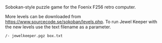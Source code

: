 Sobokan-style puzzle game for the Foenix F256 retro computer.

More levels can be downloaded from https://www.sourcecode.se/sokoban/levels.php.
To run Jewel Keeper with the new levels use the text filename as a parameter.

    /- jewelkeeper.pgz box.txt
